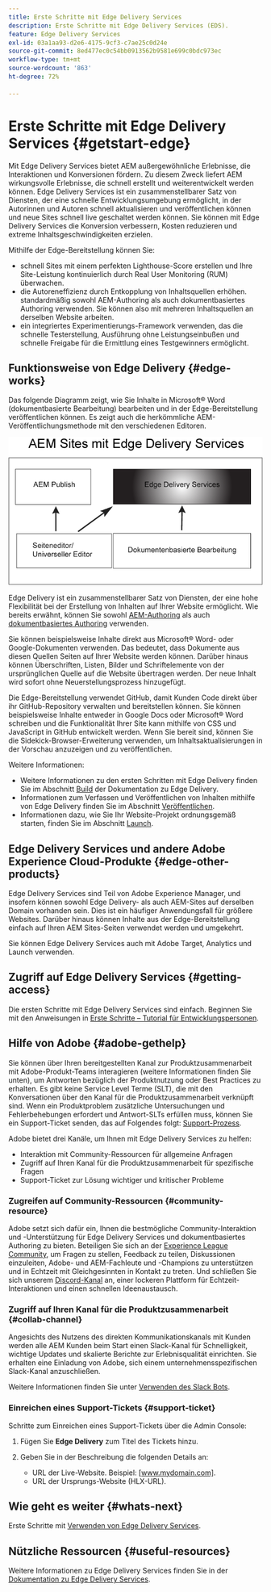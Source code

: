 ```yaml
---
title: Erste Schritte mit Edge Delivery Services
description: Erste Schritte mit Edge Delivery Services (EDS).
feature: Edge Delivery Services
exl-id: 03a1aa93-d2e6-4175-9cf3-c7ae25c0d24e
source-git-commit: 8ed477ec0c54bb0913562b9581e699c0bdc973ec
workflow-type: tm+mt
source-wordcount: '863'
ht-degree: 72%

---
```


# Erste Schritte mit Edge Delivery Services {#getstart-edge}

Mit Edge Delivery Services bietet AEM außergewöhnliche Erlebnisse, die Interaktionen und Konversionen fördern. Zu diesem Zweck liefert AEM wirkungsvolle Erlebnisse, die schnell erstellt und weiterentwickelt werden können. Edge Delivery Services ist ein zusammenstellbarer Satz von Diensten, der eine schnelle Entwicklungsumgebung ermöglicht, in der Autorinnen und Autoren schnell aktualisieren und veröffentlichen können und neue Sites schnell live geschaltet werden können. Sie können mit Edge Delivery Services die Konversion verbessern, Kosten reduzieren und extreme Inhaltsgeschwindigkeiten erzielen.

Mithilfe der Edge-Bereitstellung können Sie:

* schnell Sites mit einem perfekten Lighthouse-Score erstellen und Ihre Site-Leistung kontinuierlich durch Real User Monitoring (RUM) überwachen.
* die Autoreneffizienz durch Entkopplung von Inhaltsquellen erhöhen. standardmäßig sowohl AEM-Authoring als auch dokumentbasiertes Authoring verwenden. Sie können also mit mehreren Inhaltsquellen an derselben Website arbeiten.
* ein integriertes Experimentierungs-Framework verwenden, das die schnelle Testerstellung, Ausführung ohne Leistungseinbußen und schnelle Freigabe für die Ermittlung eines Testgewinners ermöglicht.

## Funktionsweise von Edge Delivery {#edge-works}

Das folgende Diagramm zeigt, wie Sie Inhalte in Microsoft® Word (dokumentbasierte Bearbeitung) bearbeiten und in der Edge-Bereitstellung veröffentlichen können. Es zeigt auch die herkömmliche AEM-Veröffentlichungsmethode mit den verschiedenen Editoren.

![Architektur von Edge Delivery](assets/edgedelivery.png)

Edge Delivery ist ein zusammenstellbarer Satz von Diensten, der eine hohe Flexibilität bei der Erstellung von Inhalten auf Ihrer Website ermöglicht. Wie bereits erwähnt, können Sie sowohl [AEM-Authoring](https://experienceleague.adobe.com/docs/experience-manager-cloud-service/content/sites/authoring/getting-started/concepts.html?lang=de) als auch [dokumentbasiertes Authoring](https://www.hlx.live/docs/authoring) verwenden.

Sie können beispielsweise Inhalte direkt aus Microsoft® Word- oder Google-Dokumenten verwenden. Das bedeutet, dass Dokumente aus diesen Quellen Seiten auf Ihrer Website werden können. Darüber hinaus können Überschriften, Listen, Bilder und Schriftelemente von der ursprünglichen Quelle auf die Website übertragen werden. Der neue Inhalt wird sofort ohne Neuerstellungsprozess hinzugefügt.

Die Edge-Bereitstellung verwendet GitHub, damit Kunden Code direkt über ihr GitHub-Repository verwalten und bereitstellen können. Sie können beispielsweise Inhalte entweder in Google Docs oder Microsoft® Word schreiben und die Funktionalität Ihrer Site kann mithilfe von CSS und JavaScript in GitHub entwickelt werden. Wenn Sie bereit sind, können Sie die Sidekick-Browser-Erweiterung verwenden, um Inhaltsaktualisierungen in der Vorschau anzuzeigen und zu veröffentlichen.

Weitere Informationen:

* Weitere Informationen zu den ersten Schritten mit Edge Delivery finden Sie im Abschnitt [Build](https://www.hlx.live/docs/#build) der Dokumentation zu Edge Delivery.
* Informationen zum Verfassen und Veröffentlichen von Inhalten mithilfe von Edge Delivery finden Sie im Abschnitt [Veröffentlichen](https://www.hlx.live/docs/authoring).
* Informationen dazu, wie Sie Ihr Website-Projekt ordnungsgemäß starten, finden Sie im Abschnitt [Launch](https://www.hlx.live/docs/#launch).

## Edge Delivery Services und andere Adobe Experience Cloud-Produkte {#edge-other-products}

Edge Delivery Services sind Teil von Adobe Experience Manager, und insofern können sowohl Edge Delivery- als auch AEM-Sites auf derselben Domain vorhanden sein. Dies ist ein häufiger Anwendungsfall für größere Websites. Darüber hinaus können Inhalte aus der Edge-Bereitstellung einfach auf Ihren AEM Sites-Seiten verwendet werden und umgekehrt.

Sie können Edge Delivery Services auch mit Adobe Target, Analytics und Launch verwenden.

## Zugriff auf Edge Delivery Services {#getting-access}

Die ersten Schritte mit Edge Delivery Services sind einfach. Beginnen Sie mit den Anweisungen in [Erste Schritte – Tutorial für Entwicklungspersonen](https://www.hlx.live/developer/tutorial).

## Hilfe von Adobe {#adobe-gethelp}

Sie können über Ihren bereitgestellten Kanal zur Produktzusammenarbeit mit Adobe-Produkt-Teams interagieren (weitere Informationen finden Sie unten), um Antworten bezüglich der Produktnutzung oder Best Practices zu erhalten. Es gibt keine Service Level Terme (SLT), die mit den Konversationen über den Kanal für die Produktzusammenarbeit verknüpft sind. Wenn ein Produktproblem zusätzliche Untersuchungen und Fehlerbehebungen erfordert und Antwort-SLTs erfüllen muss, können Sie ein Support-Ticket senden, das auf Folgendes folgt: [Support-Prozess](https://experienceleague.adobe.com/?lang=de&amp;support-tab=home#support).

Adobe bietet drei Kanäle, um Ihnen mit Edge Delivery Services zu helfen:

* Interaktion mit Community-Ressourcen für allgemeine Anfragen
* Zugriff auf Ihren Kanal für die Produktzusammenarbeit für spezifische Fragen
* Support-Ticket zur Lösung wichtiger und kritischer Probleme

### Zugreifen auf Community-Ressourcen {#community-resource}

Adobe setzt sich dafür ein, Ihnen die bestmögliche Community-Interaktion und -Unterstützung für Edge Delivery Services und dokumentbasiertes Authoring zu bieten. Beteiligen Sie sich an der [Experience League Community](https://adobe.ly/3Q6kTKl), um Fragen zu stellen, Feedback zu teilen, Diskussionen einzuleiten, Adobe- und AEM-Fachleute und -Champions zu unterstützen und in Echtzeit mit Gleichgesinnten in Kontakt zu treten. Und schließen Sie sich unserem [Discord-Kanal](https://discord.gg/aem-live) an, einer lockeren Plattform für Echtzeit-Interaktionen und einen schnellen Ideenaustausch.

### Zugriff auf Ihren Kanal für die Produktzusammenarbeit {#collab-channel}

Angesichts des Nutzens des direkten Kommunikationskanals mit Kunden werden alle AEM Kunden beim Start einen Slack-Kanal für Schnelligkeit, wichtige Updates und skalierte Berichte zur Erlebnisqualität einrichten. Sie erhalten eine Einladung von Adobe, sich einem unternehmensspezifischen Slack-Kanal anzuschließen.

Weitere Informationen finden Sie unter [Verwenden des Slack Bots](https://www.hlx.live/docs/slack).

### Einreichen eines Support-Tickets {#support-ticket}

Schritte zum Einreichen eines Support-Tickets über die Admin Console:

1. Fügen Sie **Edge Delivery** zum Titel des Tickets hinzu.
2. Geben Sie in der Beschreibung die folgenden Details an:

   * URL der Live-Website. Beispiel: [www.mydomain.com].
   * URL der Ursprungs-Website (HLX-URL).

## Wie geht es weiter {#whats-next}

Erste Schritte mit [Verwenden von Edge Delivery Services](/help/edge/using.md).

## Nützliche Ressourcen {#useful-resources}

Weitere Informationen zu Edge Delivery Services finden Sie in der [Dokumentation zu Edge Delivery Services](https://www.hlx.live/docs/).
